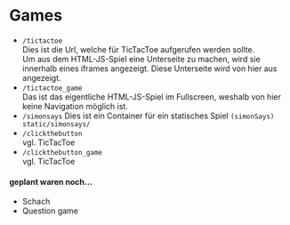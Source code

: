 # Games
- `/tictactoe`  
    Dies ist die Url, welche für TicTacToe aufgerufen werden sollte.  
    Um aus dem HTML-JS-Spiel eine Unterseite zu machen, wird sie innerhalb eines iframes angezeigt.
    Diese Unterseite wird von hier aus angezeigt.
- `/tictactoe_game`  
    Das ist das eigentliche HTML-JS-Spiel im Fullscreen, weshalb von hier keine Navigation möglich ist.
- `/simonsays`
    Dies ist ein Container für ein statisches Spiel `(simonSays) static/simonsays/`
- `/clickthebutton`  
    vgl. TicTacToe
- `/clickthebutton_game`  
    vgl. TicTacToe

#### geplant waren noch...
- Schach
- Question game